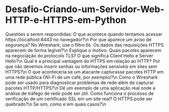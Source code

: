 # Desafio-Criando-um-Servidor-Web-HTTP-e-HTTPS-em-Python
Questões a serem respondidas:
O que acontece quando tentamos acessar https://localhost:8443 no navegador?\n
Por que aparece um aviso de segurança? No Wireshark, use o filtro tls. Os dados das requisições HTTPS aparecem de forma legível?\n
Explique o motivo. Quais pacotes aparecem na negociação do protocolo TLS? O que significa Client Hello e Server Hello?\n
Qual é a principal vantagem do HTTPS em relação ao HTTP? Por que não devemos inserir senhas ou informações sensíveis em sites sem HTTPS?\n
O que aconteceria se um atacante capturasse pacotes HTTP em uma rede pública (Wi-Fi de um café, por exemplo)?\n
Como o Wireshark pode ser usado para diagnosticar problemas de rede além de capturar pacotes HTTP/HTTPS?\n
Dê um exemplo de uma aplicação real onde a análise de tráfego de rede pode ser útil. Como funciona o processo de verificação de um certificado SSL em um site real? O HTTPS pode ser quebrado?\n
Se sim, como e em quais casos?\n
